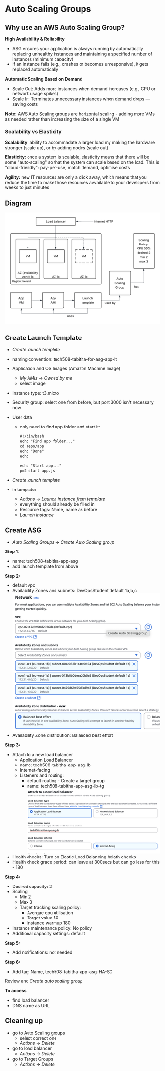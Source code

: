 # Auto Scaling Groups

## Why use an AWS Auto Scaling Group?
**High Availability & Reliability**
- ASG ensures your application is always running by automatically replacing unhealthy instances and maintaining a specified number of instances (minimum capacity)
- If an instance fails (e.g., crashes or becomes unresponsive), it gets replaced automatically

**Automatic Scaling Based on Demand**
- Scale Out: Adds more instances when demand increases (e.g., CPU or network usage spikes)
- Scale In: Terminates unnecessary instances when demand drops — saving costs

**Note:** AWS Auto Scaling groups are horizontal scaling - adding more VMs as needed rather than increasing the size of a single VM


### Scalability vs Elasticity
**Scalability:** ability to accommadate a larger load my making the hardware stronger (scale up), or by adding nodes (scale out)

**Elasticity:** once a system is scalable, elasticity means that there will be some "auto-scaling" so that the system can scale based on the load. This is "cloud-friendly": pay-per-use, match demand, optimise costs

**Agility:** new IT resources are only a click away, which means that you reduce the time to make those resources avvailable to your developers from weeks to just minutes

## Diagram
![asg](asg.png)

## Create Launch Template

- _Create launch template_
- naming convention: tech508-tabitha-for-asg-app-lt
- Application and OS Images (Amazon Machine Image) 
  - _My AMIs_ -> _Owned by me_
  - select image
- Instance type: t3.micro
- Security group: select one from before, but port 3000 isn't necessary now
- User data
  - only need to find app folder and start it:

        #!/bin/bash
        echo "Find app folder..."
        cd repo/app
        echo "Done"
        echo

        echo "Start app..."
        pm2 start app.js

- _Create launch template_

- in template:
  - _Actions_ -> _Launch instance from template_
  - everything should already be filled in
  - Resource tags: Name, name as before
  - _Launch instance_



## Create ASG

- _Auto Scaling Groups_ -> _Create Auto Scaling group_

**Step 1:**
- name: tech508-tabitha-app-asg
- add launch template from above

**Step 2:**
- default vpc
- Availability Zones and subnets: DevOpsStudent default 1a,b,c
  ![networks](networks.png)
- Availability Zone distribution: Balanced best effort

**Step 3:**
- Attach to a new load balancer
  - Application Load Balancer
  - name: tech508-tabitha-app-asg-lb
  - Internet-facing
  - Listeners and routing:
    - default routing - Create a target group
    - name: tech508-tabitha-app-asg-lb-tg
      ![loadbalancers](lb.png)
- Health checks: Turn on Elastic Load Balancing helath checks
- Health check grace period: can leave at 300secs but can go less for this - 180

**Step 4:**
- Desired capacity: 2
- Scaling:
  - Min 2
  - Max 3
  - Target tracking scaling policy:
    - Avergae cpu utilisation
    - Target value 50
    - Instance warmup 180
- Instance maintenance policy: No policy
- Additional capacity settings: default

**Step 5:**
- Add notifications: not needed

**Step 6:**
- Add tag: Name, tech508-tabitha-app-asg-HA-SC

Review and _Create auto scaling group_

**To access**
- find load balancer
- DNS name as URL


## Cleaning up 
- go to Auto Scaling groups
  - select correct one
  - _Actions_ -> _Delete_
- go to load balancer
  - _Actions_ -> _Delete_
- go to Target Groups
  - _Actions_ -> _Delete_

